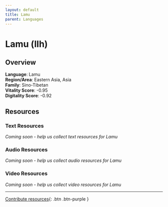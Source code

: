 ```yaml
---
layout: default
title: Lamu
parent: Languages
---
```


# Lamu (llh)

## Overview

**Language**: Lamu  
**Region/Area**: Eastern Asia, Asia  
**Family**: Sino-Tibetan  
**Vitality Score**: -0.95  
**Digitality Score**: -0.92  

## Resources

### Text Resources
*Coming soon - help us collect text resources for Lamu*

### Audio Resources
*Coming soon - help us collect audio resources for Lamu*

### Video Resources
*Coming soon - help us collect video resources for Lamu*

---

[Contribute resources](https://fairtrain.github.io/){: .btn .btn-purple }
